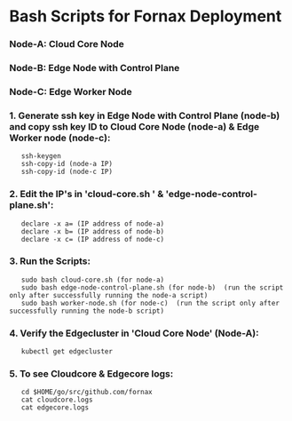 # Bash Scripts for Fornax Deployment
### Node-A: Cloud Core Node 
### Node-B: Edge Node with Control Plane 
### Node-C: Edge Worker Node
### 1. Generate ssh key in Edge Node with Control Plane (node-b) and copy ssh key ID to Cloud Core Node (node-a) & Edge Worker node (node-c):
       ssh-keygen
       ssh-copy-id (node-a IP)
       ssh-copy-id (node-c IP)

### 2. Edit the IP's in 'cloud-core.sh ' & 'edge-node-control-plane.sh':
       declare -x a= (IP address of node-a)
       declare -x b= (IP address of node-b)
       declare -x c= (IP address of node-c)

### 3. Run the Scripts:
       sudo bash cloud-core.sh (for node-a)
       sudo bash edge-node-control-plane.sh (for node-b)  (run the script only after successfully running the node-a script)
       sudo bash worker-node.sh (for node-c)  (run the script only after successfully running the node-b script)
  
### 4. Verify the Edgecluster in 'Cloud Core Node' (Node-A):
       kubectl get edgecluster
       
### 5. To see Cloudcore & Edgecore logs:
       cd $HOME/go/src/github.com/fornax
       cat cloudcore.logs
       cat edgecore.logs
